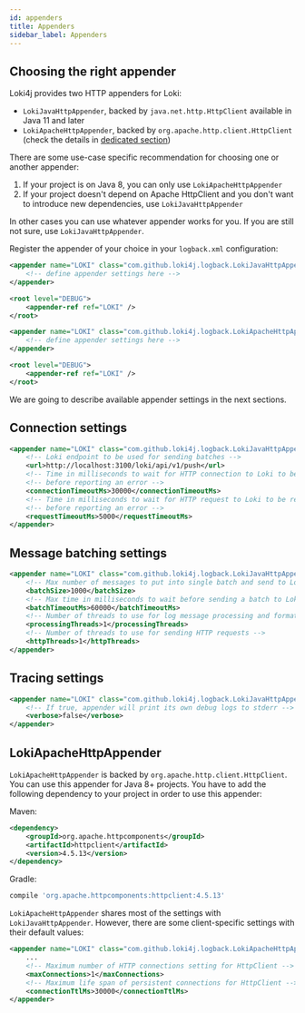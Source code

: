 ```yaml
---
id: appenders
title: Appenders
sidebar_label: Appenders
---
```


## Choosing the right appender

Loki4j provides two HTTP appenders for Loki:

- `LokiJavaHttpAppender`, backed by `java.net.http.HttpClient` available in Java 11 and later
- `LokiApacheHttpAppender`, backed by `org.apache.http.client.HttpClient`
(check the details in [dedicated section](#lokiapachehttpappender))

There are some use-case specific recommendation for choosing one or another appender:

1. If your project is on Java 8, you can only use `LokiApacheHttpAppender`
2. If your project doesn't depend on Apache HttpClient and you don't want to introduce
new dependencies, use `LokiJavaHttpAppender`

In other cases you can use whatever appender works for you.
If you are still not sure, use `LokiJavaHttpAppender`.

Register the appender of your choice in your `logback.xml` configuration:

<!--DOCUSAURUS_CODE_TABS-->
<!--LokiJavaHttpAppender-->

```xml
<appender name="LOKI" class="com.github.loki4j.logback.LokiJavaHttpAppender">
    <!-- define appender settings here -->
</appender>

<root level="DEBUG">
    <appender-ref ref="LOKI" />
</root>
```

<!--LokiApacheHttpAppender-->

```xml
<appender name="LOKI" class="com.github.loki4j.logback.LokiApacheHttpAppender">
    <!-- define appender settings here -->
</appender>

<root level="DEBUG">
    <appender-ref ref="LOKI" />
</root>
```

<!--END_DOCUSAURUS_CODE_TABS-->

We are going to describe available appender settings in the next sections.

## Connection settings

```xml
<appender name="LOKI" class="com.github.loki4j.logback.LokiJavaHttpAppender">
    <!-- Loki endpoint to be used for sending batches -->
    <url>http://localhost:3100/loki/api/v1/push</url>
    <!-- Time in milliseconds to wait for HTTP connection to Loki to be established -->
    <!-- before reporting an error -->
    <connectionTimeoutMs>30000</connectionTimeoutMs>
    <!-- Time in milliseconds to wait for HTTP request to Loki to be responded -->
    <!-- before reporting an error -->
    <requestTimeoutMs>5000</requestTimeoutMs>
</appender>
```

## Message batching settings

```xml
<appender name="LOKI" class="com.github.loki4j.logback.LokiJavaHttpAppender">
    <!-- Max number of messages to put into single batch and send to Loki -->
    <batchSize>1000</batchSize>
    <!-- Max time in milliseconds to wait before sending a batch to Loki -->
    <batchTimeoutMs>60000</batchTimeoutMs>
    <!-- Number of threads to use for log message processing and formatting -->
    <processingThreads>1</processingThreads>
    <!-- Number of threads to use for sending HTTP requests -->
    <httpThreads>1</httpThreads>
</appender>
```

## Tracing settings

```xml
<appender name="LOKI" class="com.github.loki4j.logback.LokiJavaHttpAppender">
    <!-- If true, appender will print its own debug logs to stderr -->
    <verbose>false</verbose>
</appender>
```

## LokiApacheHttpAppender

`LokiApacheHttpAppender` is backed by `org.apache.http.client.HttpClient`.
You can use this appender for Java 8+ projects.
You have to add the following dependency to your project in order to use this appender:

Maven:

```xml
<dependency>
    <groupId>org.apache.httpcomponents</groupId>
    <artifactId>httpclient</artifactId>
    <version>4.5.13</version>
</dependency>
```

Gradle:

```groovy
compile 'org.apache.httpcomponents:httpclient:4.5.13'
```

`LokiApacheHttpAppender` shares most of the settings with `LokiJavaHttpAppender`.
However, there are some client-specific settings with their default values:

```xml
<appender name="LOKI" class="com.github.loki4j.logback.LokiApacheHttpAppender">
    ...
    <!-- Maximum number of HTTP connections setting for HttpClient -->
    <maxConnections>1</maxConnections>
    <!-- Maximum life span of persistent connections for HttpClient -->
    <connectionTtlMs>30000</connectionTtlMs>
</appender>
```
